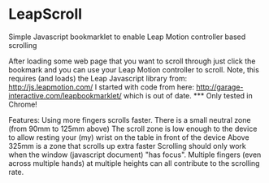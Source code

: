 LeapScroll
==========

Simple Javascript bookmarklet to enable Leap Motion controller based scrolling


After loading some web page that you want to scroll through just click the bookmark and you can use your Leap Motion controller to scroll. Note, this requires (and loads) the Leap Javascript library from: http://js.leapmotion.com/ I started with code from here: http://garage-interactive.com/leapbookmarklet/ which is out of date. *** Only tested in Chrome!

Features:
Using more fingers scrolls faster.
There is a small neutral zone (from 90mm to 125mm above)
The scroll zone is low enough to the device to allow resting your (my) wrist on the table in front of the device
Above 325mm is a zone that scrolls up extra faster
Scrolling should only work when the window (javascript document) "has focus".
Multiple fingers (even across multiple hands) at multiple heights can all contribute to the scrolling rate.

